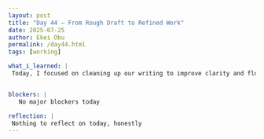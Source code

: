 ```yaml
---
layout: post
title: "Day 44 – From Rough Draft to Refined Work"
date: 2025-07-25
author: Ekei Obu 
permalink: /day44.html
tags: [working]

what_i_learned: |
 Today, I focused on cleaning up our writing to improve clarity and flow. We also had a meeting with the Writing Center, which helped identify areas for refinement. After the meeting, I made edits based on their feedback and   continued polishing what we have so far. Overall, it was a productive day of tightening up our content.


blockers: |
   No major blockers today

reflection: |
 Nothing to reflect on today, honestly 
---
```



